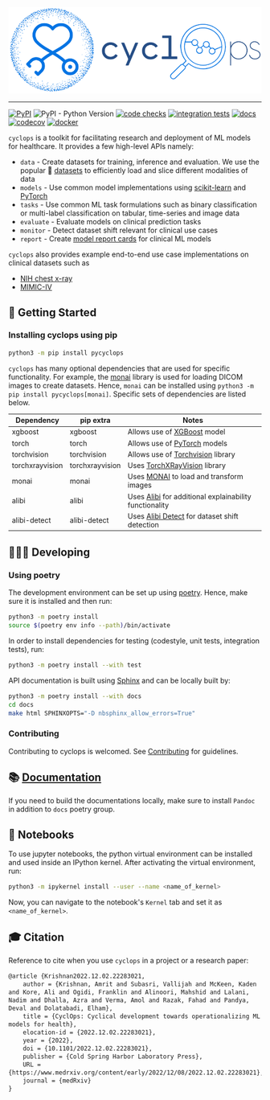 ![cyclops Logo](https://github.com/VectorInstitute/cyclops/blob/main/docs/source/_static/cyclops_logo-dark.png?raw=true)

--------------------------------------------------------------------------------

[![PyPI](https://img.shields.io/pypi/v/pycyclops)](https://pypi.org/project/pycyclops)
![PyPI - Python Version](https://img.shields.io/pypi/pyversions/pycyclops)
[![code checks](https://github.com/VectorInstitute/cyclops/actions/workflows/code_checks.yml/badge.svg)](https://github.com/VectorInstitute/cyclops/actions/workflows/code_checks.yml)
[![integration tests](https://github.com/VectorInstitute/cyclops/actions/workflows/integration_tests.yml/badge.svg)](https://github.com/VectorInstitute/cyclops/actions/workflows/integration_tests.yml)
[![docs](https://github.com/VectorInstitute/cyclops/actions/workflows/docs.yml/badge.svg)](https://github.com/VectorInstitute/cyclops/actions/workflows/docs.yml)
[![codecov](https://codecov.io/gh/VectorInstitute/cyclops/branch/main/graph/badge.svg)](https://codecov.io/gh/VectorInstitute/cyclops)
[![docker](https://github.com/VectorInstitute/cyclops/actions/workflows/docker.yml/badge.svg)](https://hub.docker.com/r/vectorinstitute/cyclops)

``cyclops`` is a toolkit for facilitating research and deployment of ML models for healthcare. It provides a few high-level APIs namely:

* `data` - Create datasets for training, inference and evaluation. We use the popular 🤗 [datasets](https://github.com/huggingface/datasets) to efficiently load and slice different modalities of data
* `models` - Use common model implementations using [scikit-learn](https://scikit-learn.org/stable/) and [PyTorch](https://pytorch.org/)
* `tasks` - Use common ML task formulations such as binary classification or multi-label classification on tabular, time-series and image data
* `evaluate` - Evaluate models on clinical prediction tasks
* `monitor` - Detect dataset shift relevant for clinical use cases
* `report` - Create [model report cards](https://vectorinstitute.github.io/cyclops/api/tutorials/kaggle/heart_failure_report_periodic.html) for clinical ML models

``cyclops`` also provides example end-to-end use case implementations on clinical datasets such as

* [NIH chest x-ray](https://www.nih.gov/news-events/news-releases/nih-clinical-center-provides-one-largest-publicly-available-chest-x-ray-datasets-scientific-community)
* [MIMIC-IV](https://physionet.org/content/mimiciv/2.0/)


## 🐣 Getting Started

### Installing cyclops using pip

```bash
python3 -m pip install pycyclops
```

`cyclops` has many optional dependencies that are used for specific functionality. For
example, the [monai](https://github.com/Project-MONAI/MONAI) library is used for loading
DICOM images to create datasets. Hence, `monai` can be installed using
``python3 -m pip install pycyclops[monai]``. Specific sets of dependencies are listed
below.


| Dependency       | pip extra       | Notes                                                                                                        |
| ----------       | ---------       | -----                                                                                                        |
| xgboost          | xgboost         | Allows use of [XGBoost](https://xgboost.readthedocs.io/en/stable/) model                                     |
| torch            | torch           | Allows use of [PyTorch](https://pytorch.org/) models                                                         |
| torchvision      | torchvision     | Allows use of [Torchvision](https://pytorch.org/vision/stable/index.html) library                            |
| torchxrayvision  | torchxrayvision | Uses [TorchXRayVision](https://mlmed.org/torchxrayvision/) library                                           |
| monai            | monai           | Uses [MONAI](https://github.com/Project-MONAI/MONAI) to load and transform images                            |
| alibi            | alibi           | Uses [Alibi](https://docs.seldon.io/projects/alibi/en/stable/) for additional explainability functionality   |
| alibi-detect     | alibi-detect    | Uses [Alibi Detect](https://docs.seldon.io/projects/alibi-detect/en/stable/) for dataset shift detection     |


## 🧑🏿‍💻 Developing

### Using poetry

The development environment can be set up using
[poetry](https://python-poetry.org/docs/#installation). Hence, make sure it is
installed and then run:

```bash
python3 -m poetry install
source $(poetry env info --path)/bin/activate
```

In order to install dependencies for testing (codestyle, unit tests, integration tests),
run:

```bash
python3 -m poetry install --with test
```

API documentation is built using [Sphinx](https://www.sphinx-doc.org/en/master/) and
can be locally built by:

```bash
python3 -m poetry install --with docs
cd docs
make html SPHINXOPTS="-D nbsphinx_allow_errors=True"
```

### Contributing

Contributing to cyclops is welcomed.
See [Contributing](https://vectorinstitute.github.io/cyclops/api/contributing.html) for
guidelines.


## 📚 [Documentation](https://vectorinstitute.github.io/cyclops/)

If you need to build the documentations locally, make sure to install ``Pandoc`` in addition to ``docs`` poetry group.


## 📓 Notebooks

To use jupyter notebooks, the python virtual environment can be installed and
used inside an IPython kernel. After activating the virtual environment, run:

```bash
python3 -m ipykernel install --user --name <name_of_kernel>
```

Now, you can navigate to the notebook's ``Kernel`` tab and set it as
``<name_of_kernel>``.


## 🎓 Citation

Reference to cite when you use `cyclops` in a project or a research paper:

```
@article {Krishnan2022.12.02.22283021,
	author = {Krishnan, Amrit and Subasri, Vallijah and McKeen, Kaden and Kore, Ali and Ogidi, Franklin and Alinoori, Mahshid and Lalani, Nadim and Dhalla, Azra and Verma, Amol and Razak, Fahad and Pandya, Deval and Dolatabadi, Elham},
	title = {CyclOps: Cyclical development towards operationalizing ML models for health},
	elocation-id = {2022.12.02.22283021},
	year = {2022},
	doi = {10.1101/2022.12.02.22283021},
	publisher = {Cold Spring Harbor Laboratory Press},
	URL = {https://www.medrxiv.org/content/early/2022/12/08/2022.12.02.22283021},
	journal = {medRxiv}
}
```
